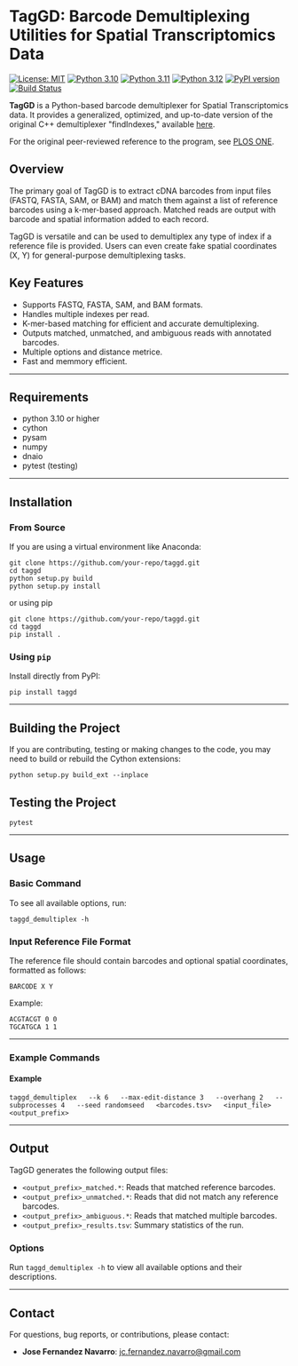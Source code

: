 # TagGD: Barcode Demultiplexing Utilities for Spatial Transcriptomics Data

[![License: MIT](https://img.shields.io/badge/License-MIT-yellow.svg)](https://opensource.org/licenses/MIT)
[![Python 3.10](https://img.shields.io/badge/python-3.10-blue.svg)](https://www.python.org/downloads/release/python-310/)
[![Python 3.11](https://img.shields.io/badge/python-3.11-blue.svg)](https://www.python.org/downloads/release/python-311/)
[![Python 3.12](https://img.shields.io/badge/python-3.12-blue.svg)](https://www.python.org/downloads/release/python-312/)
[![PyPI version](https://badge.fury.io/py/taggd.svg)](https://badge.fury.io/py/taggd)
[![Build Status](https://github.com/jfnavarro/taggd/actions/workflows/dev.yml/badge.svg)](https://github.com/jfnavarro/taggd/actions/workflows/dev)

**TagGD** is a Python-based barcode demultiplexer for Spatial Transcriptomics data.
It provides a generalized, optimized, and up-to-date version of the original C++ demultiplexer "findIndexes," available [here](https://github.com/pelinakan/UBD).

For the original peer-reviewed reference to the program, see [PLOS ONE](http://www.plosone.org/article/info%3Adoi%2F10.1371%2Fjournal.pone.0057521).

## Overview

The primary goal of TagGD is to extract cDNA barcodes from input files (FASTQ, FASTA, SAM, or BAM)
and match them against a list of reference barcodes using a k-mer-based approach. Matched reads are
output with barcode and spatial information added to each record.

TagGD is versatile and can be used to demultiplex any type of index if a reference file is provided.
Users can even create fake spatial coordinates (X, Y) for general-purpose demultiplexing tasks.

## Key Features

- Supports FASTQ, FASTA, SAM, and BAM formats.
- Handles multiple indexes per read.
- K-mer-based matching for efficient and accurate demultiplexing.
- Outputs matched, unmatched, and ambiguous reads with annotated barcodes.
- Multiple options and distance metrice.
- Fast and memmory efficient.

---

## Requirements

- python 3.10 or higher
- cython
- pysam
- numpy
- dnaio
- pytest (testing)

---

## Installation

### From Source

If you are using a virtual environment like Anaconda:

```console
git clone https://github.com/your-repo/taggd.git
cd taggd
python setup.py build
python setup.py install
```

or using pip

```console
git clone https://github.com/your-repo/taggd.git
cd taggd
pip install .
```

### Using `pip`

Install directly from PyPI:

```console
pip install taggd
```

---

## Building the Project

If you are contributing, testing or making changes to the code, you may need to build or rebuild the Cython extensions:

```console
python setup.py build_ext --inplace
```

## Testing the Project

```console
pytest
```

---

## Usage

### Basic Command

To see all available options, run:

```console
taggd_demultiplex -h
```

### Input Reference File Format

The reference file should contain barcodes and optional spatial coordinates, formatted as follows:

```tsv
BARCODE X Y
```

Example:

```tsv
ACGTACGT 0 0
TGCATGCA 1 1
```

---

### Example Commands

#### Example

```console
taggd_demultiplex   --k 6   --max-edit-distance 3   --overhang 2   --subprocesses 4   --seed randomseed   <barcodes.tsv>   <input_file>   <output_prefix>
```

---

## Output

TagGD generates the following output files:

- `<output_prefix>_matched.*`: Reads that matched reference barcodes.
- `<output_prefix>_unmatched.*`: Reads that did not match any reference barcodes.
- `<output_prefix>_ambiguous.*`: Reads that matched multiple barcodes.
- `<output_prefix>_results.tsv`: Summary statistics of the run.

### Options

Run `taggd_demultiplex -h` to view all available options and their descriptions.

---

## Contact

For questions, bug reports, or contributions, please contact:

- **Jose Fernandez Navarro**: <jc.fernandez.navarro@gmail.com>